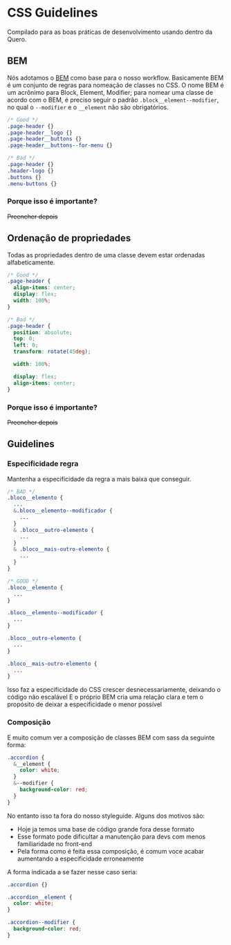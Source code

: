 # CSS Guidelines

Compilado para as boas práticas de desenvolvimento usando dentro da Quero.

## BEM

Nós adotamos o [BEM][1] como base para o nosso workflow. Basicamente BEM é um conjunto de regras para nomeação de classes no CSS. O nome BEM é um acrônimo para Block, Element, Modifier; para nomear uma classe de acordo com o BEM, é preciso seguir o padrão `.block__element--modifier`, no qual o `--modifier` e o `__element` não são obrigatórios.

```css
/* Good */
.page-header {}
.page-header__logo {}
.page-header__buttons {}
.page-header__buttons--for-menu {}

/* Bad */
.page-header {}
.header-logo {}
.buttons {}
.menu-buttons {}
```

### Porque isso é importante?

~~Preencher depois~~

## Ordenação de propriedades

Todas as propriedades dentro de uma classe devem estar ordenadas alfabeticamente.

```css
/* Good */
.page-header {
  align-items: center;
  display: flex;
  width: 100%;
}

/* Bad */
.page-header {
  position: absolute;
  top: 0;
  left: 0;
  transform: rotate(45deg);

  width: 100%;

  display: flex;
  align-items: center;
}
```

### Porque isso é importante?

~~Preencher depois~~

[1]: http://getbem.com/introduction/

## Guidelines

### Especificidade regra

Mantenha a especificidade da regra a mais baixa que conseguir.

```scss
/* BAD */
.bloco__elemento {
  ...
  &.bloco__elemento--modificador {
    ...
  }
  & .bloco__outro-elemento {
    ...
  }
  & .bloco__mais-outro-elemento {
    ...
  }
}

/* GOOD */
.bloco__elemento {
  ...
}

.bloco__elemento--modificador {
  ...
}

.bloco__outro-elemento {
  ...
}

.bloco__mais-outro-elemento {
  ...
}
```

Isso faz a especificidade do CSS crescer desnecessariamente, deixando o código não escalável
E o próprio BEM cria uma relação clara e tem o propósito de deixar a especificidade o menor possível

### Composição

E muito comum ver a composição de classes BEM com sass da seguinte forma:

```scss
.accordion {
  &__element {
    color: white;
  }
  &--modifier {
    background-color: red;
  }
}
```

No entanto isso ta fora do nosso styleguide. Alguns dos motivos são:
- Hoje ja temos uma base de código grande fora desse formato
- Esse formato pode dificultar a manutenção para devs com menos familiaridade no front-end
- Pela forma como é feita essa composição, é comum voce acabar aumentando a especificidade
 erroneamente

A forma indicada a se fazer nesse caso seria:

```scss
.accordion {}

.accordion__element {
  color: white;
}

.accordion--modifier {
  background-color: red;
}
```
